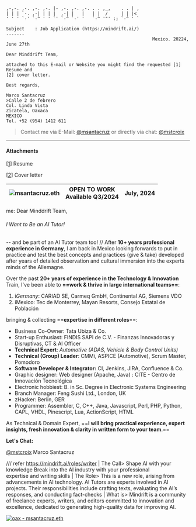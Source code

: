 ```                  .                             .   
,-,-. ,-. ,-. ,-. |- ,-. ,-. ,-. . . ,_,    . . | , 
| | | `-. ,-| | | |  ,-| |   |   | |  /     | | |<  
' ' ' `-' `-^ ' ' `' `-^ `-' '   `-^ '"' :; `-^ ' `

Subject    : Job Application (https://mindrift.ai/)
-------
                                                        Mexico. 20224, June 27th

Dear Minddrift Team,

attached to this E-mail or Website you might find the requested [1] Resume and
[2] cover letter.

Best regards,

Marco Santacruz
>Calle 2 de febrero
Col. Linda Vista
Zicatela, Oaxaca
MEXICO
Tel. +52 (954) 1412 611
```
>Contact me via E-Mail: [@msantacruz](mailto:marco.santacruz@findis.com.mx) or directly via chat: [@mstcroix](https://t.me/mstcroix)
>

---
#### Attachments

[[1](/mindrift)] Resume

[[2](cover-letter.md)] Cover letter

| ![msantacruz.eth](https://effigy.im/a/0x0bE7e0606bEd00077e0e2f65858066d504C66450.png) | OPEN TO WORK<br>Available Q3/2024 |                                                                     July, 2024 |
| ------------------------------------------------------------------------------------- | --------------------------------- | ------------------------------------------------------------------------------ |
me: Dear Minddrift Team,
###### I Want to Be an AI Tutor!
-- and be part of an AI Tutor team too! // After **10+ years professional experience in Germany**, I am back in Mexico looking forwards to put in practice and test the best concepts and practices (give & take) developed after years of detailed observation and cultural immersion into the  experts minds of the Allemagne.

Over the past **20+ years of experience in the Technology & Innovation** Train, I've been able to **==work & thrive in large international teams==**: 
1. i*Germany*: CARIAD SE, Carmeq GmbH, Continental AG, Siemens VDO
2. iMexico: Tec de Monterrey, Mayan Resorts, Consejo Estatal de Población

bringing & collecting ==**expertise in different roles**==:
- Business Co-Owner: Tata Ubiza & Co.
- Start-up Enthusiast: FINDIS SAPI de C.V. - Finanzas Innovadoras y Disruptivas, CT & AI Officer
- **Technical Expert**: *Automotive (ADAS, Vehicle & Body Control Units)*
- **Technical (Group) Leader**: CMMi, ASPICE (Automotive), Scrum Master, Pomodoro
- **Software Developer & Integrator:** CI, Jenkins, JIRA, Confluence & Co.
- Graphic designer: Web designer (Apache, Java) : CITE - Centro de Innovación Tecnológica
- Electronic hobbiest: B. in Sc. Degree in Electronic Systems Engineering
- Branch Manager: Feng Sushi Ltd., London, UK
- zHacker: Berlin, GER
- Programmer: Assembler, C, C++, Java, Javascript, Perl, PHP, Python, CAPL, VHDL, Pinescript, Lua, ActionScript, HTML

As Technical & Domain Expert, ==**I will bring practical experience, expert insights, fresh innovation & clarity in written form to your team**.==

**Let's Chat:**

[@mstcroix](https://t.me/mstcroix) 
Marco Santacruz

/// refer https://mindrift.ai/roles/writer
|
The Call> Shape AI with  your knowledge
Break into the AI industry with your professional  
expertise and writing skills
|
The Role> This is a new role, arising from advancements in AI technology. AI Tutors are experts involved in AI projects. Their responsibilities include crafting texts, evaluating the AI’s responses, and conducting fact-checks
|
What is> Mindrift is a community of freelance experts, writers, and editors committed to innovation and excellence, dedicated to generating high-quality data for improving AI.

[![oax - msantacruz.eth](https://img.shields.io/static/v1?label=oax&message=msantacruz.eth&color=2ea44f)](https://)
